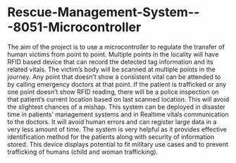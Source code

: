 # Rescue-Management-System---8051-Microcontroller
The aim of the project is to use a microcontroller to regulate the
transfer of human victims from point to point. Multiple points in
the locality will have RFID based device that can record the
detected tag information and its related vitals. The victim’s body
will be scanned at multiple points in the journey. Any point that
doesn’t show a consistent vital can be attended to by calling
emergency doctors at that point. If the patient is trafficked or any
one point doesn’t show RFID reading, there will be a police
inspection on that patient’s current location based on last scanned
location. This will avoid the slightest chances of a mishap.
This system can be deployed in disaster time in patients’
management systems and in Realtime vitals communication to the
doctors. It will avoid human errors and can register large data in a
very less amount of time. The system is very helpful as it provides
effective identification method for the patients along with security
of information stored. This device displays potential to fit military
use cases and to prevent trafficking of humans (child and woman
trafficking). 
